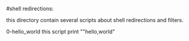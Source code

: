 #shell redirections:

this directory contain  several scripts about shell redirections and filters.

0-hello_world this script print ""hello,world"
